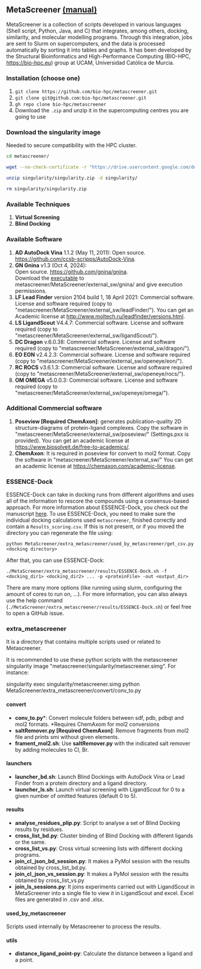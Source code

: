 ## MetaScreener [(manual)](https://github.com/bio-hpc/metascreener/wiki)
MetaScreener is a collection of scripts developed in various languages (Shell script, Python, Java, and C) that integrates, among others, docking, similarity, and molecular modelling programs. Through this integration, jobs are sent to Slurm on supercomputers, and the data is processed automatically by sorting it into tables and graphs. It has been developed by the Structural Bioinformatics and High-Performance Computing (BIO-HPC, https://bio-hpc.eu) group at UCAM, Universidad Católica de Murcia.

### Installation (choose one)
1. `git clone https://github.com/bio-hpc/metascreener.git`
2. `git clone git@github.com:bio-hpc/metascreener.git`
3. `gh repo clone bio-hpc/metascreener`
4. Download the `.zip` and unzip it in the supercomputing centres you are going to use 

### Download the singularity image 
Needed to secure compatibility with the HPC cluster.

```bash
cd metascreener/

wget --no-check-certificate -r "https://drive.usercontent.google.com/download?id=1L3HZ2l1XARqzEKaV14jToUtUOCmo4OjV&export=download&authuser=1&confirm=t&uuid=0c83343d-17fe-4282-bf07-9a2321537a9a&at=APZUnTW_78yhd6klINcZBOjxIU6g:1706872870521" -O singularity/singularity.zip

unzip singularity/singularity.zip -d singularity/

rm singularity/singularity.zip
```

### Available Techniques
1. **Virtual Screening**
2. **Blind Docking**

### Available Software
1. **AD AutoDock Vina** 1.1.2 (May 11, 2011):
   Open source. https://github.com/ccsb-scripps/AutoDock-Vina.
2. **GN Gnina** v1.3 (Oct 4, 2024):  
   Open source. https://github.com/gnina/gnina.  
   Download the [executable](https://github.com/gnina/gnina/releases/tag/v1.3) to metascreener/MetaScreener/external_sw/gnina/ and give execution permissions.                               
4. **LF Lead Finder** version 2104 build 1, 18 April 2021: 
   Commercial software. License and software required (copy to "metascreener/MetaScreener/external_sw/leadFinder/").
   You can get an Academic license at http://www.moltech.ru/leadfinder/versions.html.
5. **LS LigandScout** V4.4.7:
   Commercial software. License and software required (copy to "metascreener/MetaScreener/external_sw/ligandScout/").    
6. **DC Dragon** v.6.0.38:
   Commercial software. License and software required (copy to "metascreener/MetaScreener/external_sw/dragon/").
7. **EO EON** v2.4.2.3:
   Commercial software. License and software required (copy to "metascreener/MetaScreener/external_sw/openeye/eon/").
8. **RC ROCS** v3.6.1.3:
   Commercial software. License and software required (copy to "metascreener/MetaScreener/external_sw/openeye/rocs/").
9. **OM OMEGA** v5.0.0.3:
   Commercial software. License and software required (copy to "metascreener/MetaScreener/external_sw/openeye/omega/"). 
   
### Additional Commercial software
1. **Poseview [Required ChemAxon]**:  generates publication-quality 2D structure-diagrams of protein-ligand complexes.
   Copy the software in "metascreener/MetaScreener/external_sw/poseview/" (Settings.pxx is provided).
   You can get an academic license at https://www.biosolveit.de/free-to-academics/.
2. **ChemAxon**: It is required in poseview for convert to mol2 format.
   Copy the software in "metascreener/MetaScreener/external_sw/"
   You can get an academic license at https://chemaxon.com/academic-license.
### ESSENCE-Dock
ESSENCE-Dock can take in docking runs from different algorithms and uses all of the information to rescore the compounds using a consensus-based approach.
For more information about ESSENCE-Dock, you check out the manuscript [here](https://pubs.acs.org/doi/10.1021/acs.jcim.3c01982).
To use ESSENCE-Dock, you need to make sure the individual docking calculations used `metascreener`, finished correctly and contain a `Results_scoring.csv`. If this is not present, or if you moved the directory you can regenerate the file using:  
 ```
python MetaScreener/extra_metascreener/used_by_metascreener/get_csv.py <docking directory>
 ```
After that, you can use ESSENCE-Dock:
 ```
./MetaScreener/extra_metascreener/results/ESSENCE-Dock.sh -f <docking_dir1> <docking_dir2> ... -p <proteinFile> -out <output_dir>
 ```
There are many more options (like running using slurm, configuring the amount of cores to run on, ...). For more information, you can also always use the help command (`./MetaScreener/extra_metascreener/results/ESSENCE-Dock.sh`) or feel free to open a GitHub issue.   
### extra_metascreener
It is a directory that contains multiple scripts used or related to Metascreener. 

It is recommended to use these python scripts with the metascreener singularity image "metascreener/singularity/metascreener.simg". 
For instance:

singularity exec singularity/metascreener.simg python MetaScreener/extra_metascreener/convert/conv_to.py

#### convert
- **conv_to.py***: Convert molecule folders between sdf, pdb, pdbqt and mol2 formats. *Requires ChemAxom for mol2 conversions 
- **saltRemover.py [Required ChemAxon]**: Remove fragments from mol2 file and prints smi without given elements.
- **frament_mol2.sh**: Use **saltRemover.py** with the indicated salt remover by adding molecules to Cl, Br.
#### launchers
- **launcher_bd.sh**: Launch Blind Dockings with AutoDock Vina or Lead Finder from a protein directory and a ligand directory. 
- **launcher_ls.sh**: Launch virtual screening with LigandScout for 0 to a given number of omitted features (default 0 to 5).
#### results
- **analyse_residues_plip.py**: Script to analyse a set of Blind Docking results by residues.
- **cross_list_bd.py**: Cluster binding of Blind Docking with different ligands or the same.
- **cross_list_vs.py**: Cross virtual screening lists with different docking programs.
- **join_cl_json_bd_session.py**: It makes a PyMol session with the results obtained by cross_list_bd.py.
- **join_cl_json_vs_session.py**: It makes a PyMol session with the results obtained by cross_list_vs.py
- **join_ls_sessions.py**: It joins experiments carried out with LigandScout in MetaScreener into a single file to view it in LigandScout and excel.
 Excel files are generated in .csv and .xlsx.
#### used_by_metascreener
Scripts used internally by Metascreener to process the results. 
#### utils
- **distance_ligand_point-py**: Calculate the distance between a ligand and a point.
